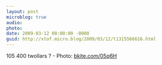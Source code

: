 ```yaml
---
layout: post
microblog: true
audio: 
photo: 
date: 2009-03-12 00:00:00 -0000
guid: http://xtof.micro.blog/2009/03/12/t1315566616.html
---
```

105 400 twollars ? - Photo: [bkite.com/05q6H](http://bkite.com/05q6H)
